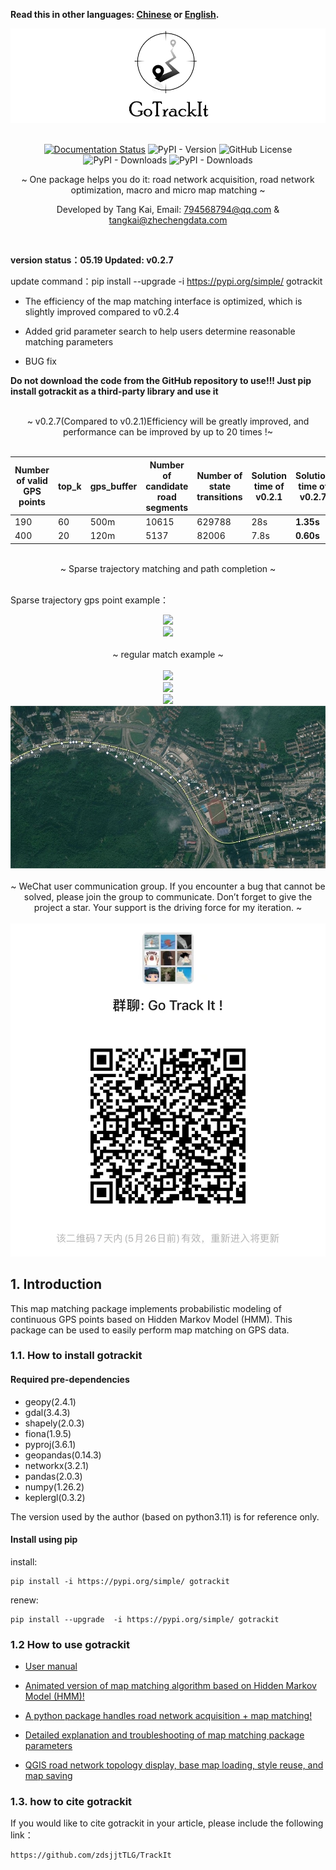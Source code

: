 **Read this in other languages: [Chinese](README.md) or [English](README.md).**

<div align="center">
    <img src="docs/_static/images/gotrackit.png" />
</div>

<br>

<div align=center>

[![Documentation Status](https://readthedocs.org/projects/gotrackit/badge/?version=latest)](https://gotrackit.readthedocs.io/en/latest/?badge=latest)
![PyPI - Version](https://img.shields.io/pypi/v/gotrackit)
![GitHub License](https://img.shields.io/github/license/zdsjjtTLG/Trackit)
![PyPI - Downloads](https://img.shields.io/pypi/dw/gotrackit)
![PyPI - Downloads](https://img.shields.io/pypi/dm/gotrackit)

~ One package helps you do it: road network acquisition, road network optimization, macro and micro map matching ~

Developed by Tang Kai, Email: 794568794@qq.com & tangkai@zhechengdata.com
</div>
<br>


**version status：05.19 Updated: v0.2.7**

update command：pip install --upgrade  -i https://pypi.org/simple/ gotrackit

- The efficiency of the map matching interface is optimized, which is slightly improved compared to v0.2.4

- Added grid parameter search to help users determine reasonable matching parameters

- BUG fix


**Do not download the code from the GitHub repository to use!!! Just pip install gotrackit as a third-party library and use it**


<br>

<div align=center>
~ v0.2.7(Compared to v0.2.1)Efficiency will be greatly improved, and performance can be improved by up to 20 times !~
</div>

<br>


| Number of valid GPS points | top_k | gps_buffer | Number of candidate road segments | Number of state transitions | Solution time of v0.2.1 | Solution time of v0.2.7 |
|----------|----------------|------------------|---------|----------|-------------------------|-------------------------|
| 190      | 60             | 500m             | 10615 | 629788 | 28s                     | **1.35s**               |
| 400      | 20             | 120m             | 5137 | 82006 | 7.8s                    | **0.60s**               |


<br>

<div align=center>
~ Sparse trajectory matching and path completion ~
</div>

<br>

Sparse trajectory gps point example：
<div align="center">
    <img src="docs/_static/images/极稀疏轨迹匹配.gif" />
</div>


<div align="center">
    <img src="docs/_static/images/匹配动画样例3.gif" />
</div>


<br>

<div align=center>
~ regular match example ~
</div>

<br>

<div align="center">
    <img src="docs/_static/images/匹配动画样例1.gif" />
</div>

<div align="center">
    <img src="docs/_static/images/匹配动画样例2.gif" />
</div>


<div align="center">
    <img src="docs/_static/images/匹配动画样例4.gif" />
</div>

<div align="center">
    <img src="docs/_static/images/geojson_res.jpg" />
</div>

<br>

<div align=center>
~ WeChat user communication group. If you encounter a bug that cannot be solved, please join the group to communicate. Don’t forget to give the project a star. Your support is the driving force for my iteration. ~
</div>

<br>

<div align="center">
    <img src="docs/_static/images/wxq.jpg" />
</div>


## 1. Introduction
This map matching package implements probabilistic modeling of continuous GPS points based on Hidden Markov Model (HMM). This package can be used to easily perform map matching on GPS data.


### 1.1. How to install gotrackit

#### __Required pre-dependencies__

- geopy(2.4.1)
- gdal(3.4.3)
- shapely(2.0.3)
- fiona(1.9.5)
- pyproj(3.6.1)
- geopandas(0.14.3)
- networkx(3.2.1)
- pandas(2.0.3)
- numpy(1.26.2)
- keplergl(0.3.2)

The version used by the author (based on python3.11) is for reference only.

#### __Install using pip__

install:
``` shell
pip install -i https://pypi.org/simple/ gotrackit
```

renew:
``` shell
pip install --upgrade  -i https://pypi.org/simple/ gotrackit
```

### 1.2 How to use gotrackit

- [User manual](https://gotrackit.readthedocs.io/en/latest/)

- [Animated version of map matching algorithm based on Hidden Markov Model (HMM)!](https://www.bilibili.com/video/BV1gQ4y1w7dC)

- [A python package handles road network acquisition + map matching!](https://www.bilibili.com/video/BV1nC411z7Vg)

- [Detailed explanation and troubleshooting of map matching package parameters](https://www.bilibili.com/video/BV1qK421Y7hV)

- [QGIS road network topology display, base map loading, style reuse, and map saving](https://www.bilibili.com/video/BV1Sq421F7QX)


### 1.3. how to cite gotrackit

If you would like to cite gotrackit in your article, please include the following link：

``` shell
https://github.com/zdsjjtTLG/TrackIt
```

